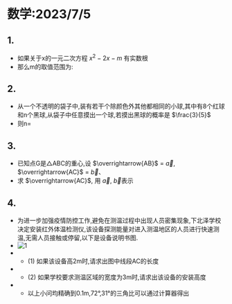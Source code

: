 <head>
    <script src="https://cdn.mathjax.org/mathjax/latest/MathJax.js?config=TeX-AMS-MML_HTMLorMML" type="text/javascript"></script>
    <script type="text/x-mathjax-config">
        MathJax.Hub.Config({
            tex2jax: {
            skipTags: ['script', 'noscript', 'style', 'textarea', 'pre'],
            inlineMath: [['$','$']]
            }
        });
    </script>
</head>

# 数学:2023/7/5
## 1.
 - 如果关于x的一元二次方程 $x^2-2x-m$ 有实数根
 - 那么m的取值范围为:

## 2.
 - 从一个不透明的袋子中,装有若干个除颜色外其他都相同的小球,其中有8个红球和n个黑球,从袋子中任意摸出一个球,若摸出黑球的概率是 $\frac{3}{5}$
 - 则n=

## 3.
 - 已知点G是△ABC的重心,设 $\overrightarrow{AB}$ = $\vec{a}$, $\overrightarrow{AC}$ = $\vec{b}$、
 - 求 $\overrightarrow{AC}$, 用 $\vec{a}$, $\vec{b}$表示

## 4.
 - 为进一步加强疫情防控工作,避免在测温过程中出现人员密集现象,下北泽学校决定安装红外体温检测仪,该设备探测能量对进入测温地区的人员进行快速测温,无需人员接触或停留,以下是设备说明书图.
 - ![1](https://bili-08a04-nq3.github.io/HomeWorks/Problems/2023-7-5/2023-7-5-4.PNG)
 - - (1) 如果该设备高2m时,请求出图中线段AC的长度
 - - (2) 如果学校要求测温区域的宽度为3m时,请求出该设备的安装高度
 - - 以上小问均精确到0.1m,72&deg;,31&deg;的三角比可以通过计算器得出
